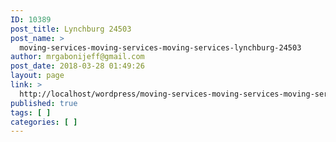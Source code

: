 ```yaml
---
ID: 10389
post_title: Lynchburg 24503
post_name: >
  moving-services-moving-services-moving-services-lynchburg-24503
author: mrgabonijeff@gmail.com
post_date: 2018-03-28 01:49:26
layout: page
link: >
  http://localhost/wordpress/moving-services-moving-services-moving-services-lynchburg-24503/
published: true
tags: [ ]
categories: [ ]
---
```

